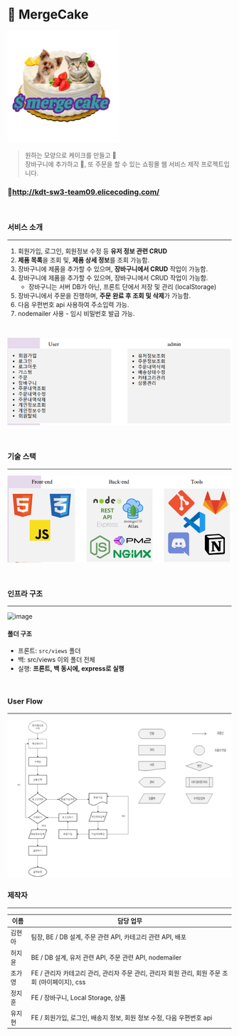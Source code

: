 # 🍰 MergeCake 
<img src=src/views/resources/merge_showcase.png  width="50%"/>

> 원하는 모양으로 케이크를 만들고 🎂 <br />장바구니에 추가하고 🧸,
> 또 주문을 할 수 있는 쇼핑몰 웹 서비스 제작 프로젝트입니다. <br />

### 🚀http://kdt-sw3-team09.elicecoding.com/
<br />

### 서비스 소개
<hr />

1. 회원가입, 로그인, 회원정보 수정 등 **유저 정보 관련 CRUD** 
2. **제품 목록**을 조회 및, **제품 상세 정보**를 조회 가능함. 
3. 장바구니에 제품을 추가할 수 있으며, **장바구니에서 CRUD** 작업이 가능함.
4. 장바구니에 제품을 추가할 수 있으며, 장바구니에서 CRUD 작업이 가능함.
    - 장바구니는 서버 DB가 아닌, 프론트 단에서 저장 및 관리 (localStorage)
5. 장바구니에서 주문을 진행하며, **주문 완료 후 조회 및 삭제**가 가능함.
6. 다음 우편번호 api 사용하여 주소입력 가능.
7. nodemailer 사용 - 임시 비밀번호 발급 가능.
<br />

![image](src/views/resources/service.png)

<br />

### 기술 스택
<hr />

![image](src/views/resources/skillstack.PNG)

<br />

### 인프라 구조
<hr />

![image](https://i.ibb.co/9tGxmx0/image.png)<br />

#### 폴더 구조
- 프론트: `src/views` 폴더 
- 백: src/views 이외 폴더 전체
- 실행: **프론트, 백 동시에, express로 실행**

<br />

### User Flow
<hr />

![image](src/views/resources/userflow.PNG)

### 제작자
<hr />

| 이름 | 담당 업무 |
| ------ | ------ |
| 김현아 | 팀장, BE / DB 설계, 주문 관련 API, 카테고리 관련 API, 배포 |
| 허지윤 | BE / DB 설계, 유저 관련 API, 주문 관련 API, nodemailer |
| 조가영 | FE / 관리자 카테고리 관리, 관리자 주문 관리, 관리자 회원 관리, 회원 주문 조회 (마이페이지),  css |
| 정지훈 | FE / 장바구니, Local Storage, 상품 |
| 유지현 | FE / 회원가입, 로그인, 배송지 정보, 회원 정보 수정, 다음 우편번호 api |
